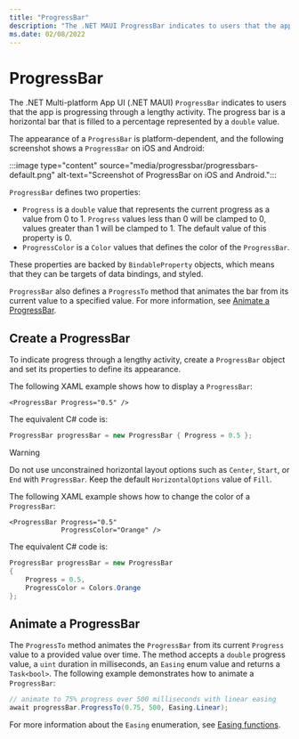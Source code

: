 ```yaml
---
title: "ProgressBar"
description: "The .NET MAUI ProgressBar indicates to users that the app is progressing through a lengthy activity."
ms.date: 02/08/2022
---
```


# ProgressBar

The .NET Multi-platform App UI (.NET MAUI) `ProgressBar` indicates to users that the app is progressing through a lengthy activity. The progress bar is a horizontal bar that is filled to a percentage represented by a `double` value.

The appearance of a `ProgressBar` is platform-dependent, and the following screenshot shows a `ProgressBar` on iOS and Android:

:::image type="content" source="media/progressbar/progressbars-default.png" alt-text="Screenshot of ProgressBar on iOS and Android.":::

`ProgressBar` defines two properties:

- `Progress` is a `double` value that represents the current progress as a value from 0 to 1. `Progress` values less than 0 will be clamped to 0, values greater than 1 will be clamped to 1. The default value of this property is 0.
- `ProgressColor` is a `Color` values that defines the color of the `ProgressBar`.

These properties are backed by `BindableProperty` objects, which means that they can be targets of data bindings, and styled.

`ProgressBar` also defines a `ProgressTo` method that animates the bar from its current value to a specified value. For more information, see [Animate a ProgressBar](#animate-a-progressbar).

## Create a ProgressBar

To indicate progress through a lengthy activity, create a `ProgressBar` object and set its properties to define its appearance.

The following XAML example shows how to display a `ProgressBar`:

```xaml
<ProgressBar Progress="0.5" />
```

The equivalent C# code is:

```csharp
ProgressBar progressBar = new ProgressBar { Progress = 0.5 };
```

> [!WARNING]
> Do not use unconstrained horizontal layout options such as `Center`, `Start`, or `End` with `ProgressBar`. Keep the default `HorizontalOptions` value of `Fill`. <!-- and don't use a width of `Auto` when putting a `ProgressBar` in a `Grid` layout.-->

The following XAML example shows how to change the color of a `ProgressBar`:

```xaml
<ProgressBar Progress="0.5"
             ProgressColor="Orange" />
```

The equivalent C# code is:

```csharp
ProgressBar progressBar = new ProgressBar
{
    Progress = 0.5,
    ProgressColor = Colors.Orange
};
```

## Animate a ProgressBar

The `ProgressTo` method animates the `ProgressBar` from its current `Progress` value to a provided value over time. The method accepts a `double` progress value, a `uint` duration in milliseconds, an `Easing` enum value and returns a `Task<bool>`. The following example demonstrates how to animate a `ProgressBar`:

```csharp
// animate to 75% progress over 500 milliseconds with linear easing
await progressBar.ProgressTo(0.75, 500, Easing.Linear);
```

For more information about the `Easing` enumeration, see [Easing functions](~/user-interface/animation/easing.md).
